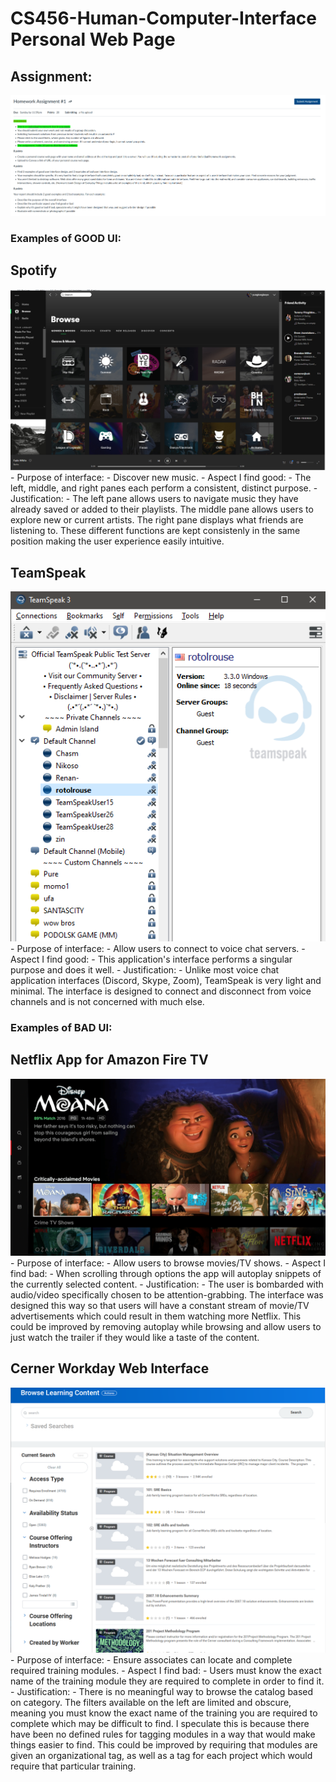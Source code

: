 # CS456-Human-Computer-Interface Personal Web Page
## Assignment:
![Homework1Assignment](https://raw.githubusercontent.com/zjktzy/CS456-Human-Computer-Interface/master/Homework1/images/Homework1Assignment.PNG)

### Examples of GOOD UI:
## Spotify
![Homework1good1](https://raw.githubusercontent.com/zjktzy/CS456-Human-Computer-Interface/master/Homework1/images/Homework1good1.PNG)
    - Purpose of interface:
        - Discover new music.
    - Aspect I find good:
        - The left, middle, and right panes each perform a consistent, distinct purpose.
    - Justification:
        - The left pane allows users to navigate music they have already saved or added to their playlists. The middle pane allows users to explore new or current artists. The right pane displays what friends are listening to. These different functions are kept consistenly in the same position making the user experience easily intuitive.
## TeamSpeak
![Homework1good2](https://raw.githubusercontent.com/zjktzy/CS456-Human-Computer-Interface/master/Homework1/images/Homework1good2.PNG)
    - Purpose of interface:
        - Allow users to connect to voice chat servers.
    - Aspect I find good:
        - This application's interface performs a singular purpose and does it well.
    - Justification:
         - Unlike most voice chat application interfaces (Discord, Skype, Zoom), TeamSpeak is very light and minimal. The interface is designed to connect and disconnect from voice channels and is not concerned with much else.

### Examples of BAD UI:
## Netflix App for Amazon Fire TV
![Homework1bad1](https://raw.githubusercontent.com/zjktzy/CS456-Human-Computer-Interface/master/Homework1/images/Homework1bad1.PNG)
    - Purpose of interface:
        - Allow users to browse movies/TV shows.
    - Aspect I find bad:
        - When scrolling through options the app will autoplay snippets of the currently selected content.
    - Justification:
        - The user is bombarded with audio/video specifically chosen to be attention-grabbing. The interface was designed this way so that users will have a constant stream of movie/TV advertisements which could result in them watching more Netflix. This could be improved by removing autoplay while browsing and allow users to just watch the trailer if they would like a taste of the content.
## Cerner Workday Web Interface
![Homework1bad2](https://raw.githubusercontent.com/zjktzy/CS456-Human-Computer-Interface/master/Homework1/images/Homework1bad2.PNG)
    - Purpose of interface:
        - Ensure associates can locate and complete required training modules.
    - Aspect I find bad:
        - Users must know the exact name of the training module they are required to complete in order to find it. 
    - Justification:
        - There is no meaningful way to browse the catalog based on category. The filters available on the left are limited and obscure, meaning you must know the exact name of the training you are required to complete which may be difficult to find. I speculate this is because there have been no defined rules for tagging modules in a way that would make things easier to find. This could be improved by requiring that modules are given an organizational tag, as well as a tag for each project which would require that particular training.
